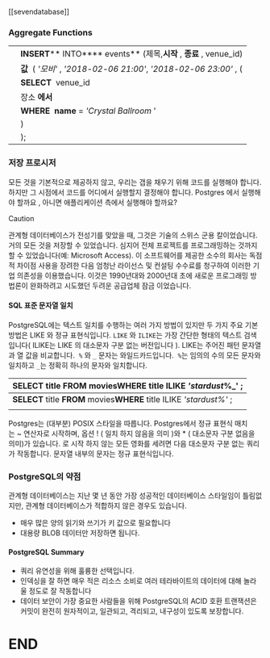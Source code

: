 [[sevendatabase]]

### Aggregate Functions
|     |                                                                          |
| --- | ------------------------------------------------------------------------ |
| ​   | **INSERT****​ ​INTO****​ ​events**​ (제목, **​시작** ​, **​종료** ​, venue_id) |
| ​   | **값** ​ (_​ '모비'_ ​, _​'2018-02-06 21:00'_ ​, _​'2018-02-06 23:00'_ ​, ( |
| ​   | **SELECT** ​ venue_id                                                    |
| ​   | 장소 **​에서**                                                               |
| ​   | **WHERE** **​ ​name**​ = _​'Crystal Ballroom_ '                          |
| ​   | )                                                                        |
| ​   | );                                                                       |
### 저장 프로시저

모든 것을 기본적으로 제공하지 않고, 우리는 갭을 채우기 위해 코드를 실행해야 합니다. 하지만 그 시점에서 코드를 어디에서 실행할지 결정해야 합니다. Postgres 에서 실행해야 할까요 , 아니면 애플리케이션 측에서 실행해야 할까요?

> [!CAUTION]
> 
> 관계형 데이터베이스가 전성기를 맞았을 때, 그것은 기술의 스위스 군용 칼이었습니다. 거의 모든 것을 저장할 수 있었습니다. 심지어 전체 프로젝트를 프로그래밍하는 것까지 할 수 있었습니다(예: Microsoft Access). 이 소프트웨어를 제공한 소수의 회사는 독점적 차이점 사용을 장려한 다음 엄청난 라이선스 및 컨설팅 수수료를 청구하여 이러한 기업 의존성을 이용했습니다. 이것은 1990년대와 2000년대 초에 새로운 프로그래밍 방법론이 완화하려고 시도했던 두려운 공급업체 잠금 이었습니다.

#### SQL 표준 문자열 일치

PostgreSQL에는 텍스트 일치를 수행하는 여러 가지 방법이 있지만 두 가지 주요 기본 방법은 LIKE 와 정규 표현식입니다.
`LIKE` 와 `ILIKE`는 가장 간단한 형태의 텍스트 검색입니다( ILIKE는 LIKE 의 대소문자 구분 없는 버전입니다 ).
LIKE는 주어진 패턴 문자열과 열 값을 비교합니다. 
`%` 와 `_` 문자는 와일드카드입니다. 
`%`는 임의의 수의 모든 문자와 일치하고 `_`는 정확히 하나의 문자와 일치합니다.

| **SELECT**​ title **​FROM**​ movies **​WHERE**​ title ILIKE _​'stardust_%_' ​; |
| ------------------------------------------------------------------------------ |
| **SELECT**​ title **​FROM**​ movies **​WHERE**​ title ILIKE _​'stardust%'_ ​;  |
|                                                                                |

Postgres는 (대부분) POSIX 스타일을 따릅니다.
Postgres에서 정규 표현식 매치는 ~ 연산자로 시작하며, 옵션 ! ( 일치 하지 않음을 의미 )와 * ( 대소문자 구분 없음을 의미)가 있습니다. 로 시작 하지 않는 모든 영화를 세려면 다음 대소문자 구분 없는 쿼리가 작동합니다. 문자열 내부의 문자는 정규 표현식입니다.
### PostgreSQL의 약점

관계형 데이터베이스는 지난 몇 년 동안 가장 성공적인 데이터베이스 스타일임이 틀림없지만, 관계형 데이터베이스가 적합하지 않은 경우도 있습니다.

- 매우 많은 양의 읽기와 쓰기가 키 값으로 필요합니다
- 대용량 BLOB 데이터만 저장하면 됩니다.
#### PostgreSQL Summary

- 쿼리 유연성을 위해 훌륭한 선택입니다.
- 인덱싱을 잘 하면 매우 적은 리소스 소비로 여러 테라바이트의 데이터에 대해 놀라울 정도로 잘 작동합니다
- 데이터 보안이 가장 중요한 사람들을 위해 PostgreSQL의 ACID 호환 트랜잭션은 커밋이 완전히 원자적이고, 일관되고, 격리되고, 내구성이 있도록 보장합니다.

# END


